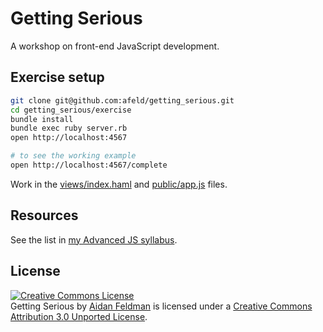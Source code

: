 # Getting Serious

A workshop on front-end JavaScript development.

## Exercise setup

```bash
git clone git@github.com:afeld/getting_serious.git
cd getting_serious/exercise
bundle install
bundle exec ruby server.rb
open http://localhost:4567

# to see the working example
open http://localhost:4567/complete
```

Work in the [views/index.haml](exercise/views/index.haml) and [public/app.js](exercise/public/app.js) files.

## Resources

See the list in [my Advanced JS syllabus](http://documentup.com/afeld/advanced_js#resources).

## License

<a rel="license" href="http://creativecommons.org/licenses/by/3.0/deed.en_US"><img alt="Creative Commons License" style="border-width:0" src="http://i.creativecommons.org/l/by/3.0/88x31.png" /></a><br /><span xmlns:dct="http://purl.org/dc/terms/" href="http://purl.org/dc/dcmitype/InteractiveResource" property="dct:title" rel="dct:type">Getting Serious</span> by <a xmlns:cc="http://creativecommons.org/ns#" href="https://github.com/afeld/getting_serious" property="cc:attributionName" rel="cc:attributionURL">Aidan Feldman</a> is licensed under a <a rel="license" href="http://creativecommons.org/licenses/by/3.0/deed.en_US">Creative Commons Attribution 3.0 Unported License</a>.

